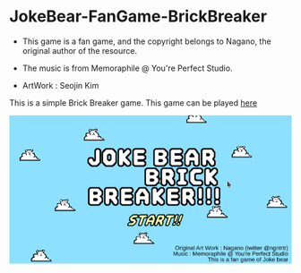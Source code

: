# JokeBear-FanGame-BrickBreaker

* This game is a fan game, and the copyright belongs to Nagano, the original author of the resource.

* The music is from Memoraphile @ You're Perfect Studio.

* ArtWork : Seojin Kim

This is a simple Brick Breaker game.
This game can be played [here](https://sjk0.itch.io/joke-bear-brick-breaker-fangame)

![](https://github.com/SeojinKim0/JokeBear-FanGame-BrickBreaker/blob/main/PlayGIF.gif)
